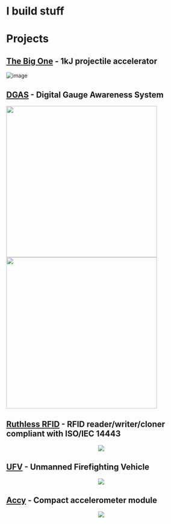 # I build stuff

# Projects
## [The Big One](https://github.com/TheZ0/The-Big-One/tree/master) - 1kJ projectile accelerator
![image](https://github.com/user-attachments/assets/a2a5793f-34da-4d00-b46b-1514f84bb48d)

## [DGAS](https://github.com/Rhetticle/DGAS) - Digital Gauge Awareness System

<img src="https://github.com/user-attachments/assets/047af45c-25d6-46ad-b2ba-10ef2049fbb9" width=400>
<img src="https://github.com/user-attachments/assets/c9065faa-f549-4683-857e-e24539f3485a" width=400>

## [Ruthless RFID](https://github.com/TheZ0/Ruthless-RFID) - RFID reader/writer/cloner compliant with ISO/IEC 14443
<p align="center">
  <img src="https://github.com/user-attachments/assets/169ad1ba-f0fe-40b1-9496-1b753e2ac9ae"/>
</p>

<!-- : ## [HVDC](https://github.com/Rhetticle/HVDC) - High Voltage Arc Lighter 
![image](https://github.com/user-attachments/assets/4a807c4b-4983-4de0-8279-ec2f57c23545)
<img src="https://github.com/user-attachments/assets/b4b73c00-4507-44e3-9f8e-e0f8185a05a1" width=400 height=640>
-->
## [UFV](https://github.com/TheZ0/UFV) - Unmanned Firefighting Vehicle
<p align="center">
  <img src="https://github.com/user-attachments/assets/4818b08c-c6d4-452a-b9e3-e6b291eeaee8"/>
</p>

## [Accy](https://github.com/TheZ0/Accy) - Compact accelerometer module
<p align="center">
  <img src="https://github.com/user-attachments/assets/1b40d543-43e5-4f43-93fc-0ae9290b9aeb"/>
</p>

